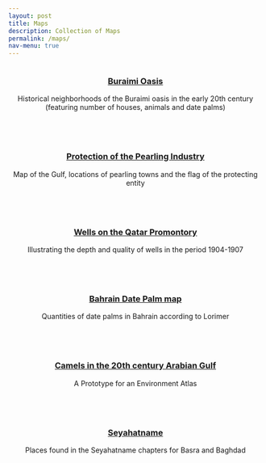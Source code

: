 ```yaml
---
layout: post
title: Maps
description: Collection of Maps
permalink: /maps/
nav-menu: true
---
```


<!--  <div id="main" class="alt">   -->         
<section id="one" class="tiles">

  <article>
    <span class="image">
      <img src="" alt="" />
    </span>
    <header class="major">
      <h3><a href="../buraimioasis" class="link">Buraimi Oasis</a></h3>
      <p>Historical neighborhoods of the Buraimi oasis in the early 20th century (featuring number of houses, animals and date palms)</p>
    </header>
  </article>
  <article>
    <span class="image">
      <img src="" alt="" />
    </span>
    <header class="major">
      <h3><a href="../pearling" class="link">Protection of the Pearling Industry</a></h3>
      <p>Map of the Gulf, locations of pearling towns and the flag of the protecting entity </p>
    </header>
  </article>
  <article>
    <span class="image">
      <img src="" alt="" />
    </span>
    <header class="major">
      <h3><a href="../wells" class="link">Wells on the Qatar Promontory </a></h3>
      <p>Illustrating the depth and quality of wells in the period 1904-1907</p>
    </header>
  </article>
  <article>
    <span class="image">
      <img src="" alt="" />
    </span>
    <header class="major">
      <h3><a href="../dates" class="link">Bahrain Date Palm map</a></h3>
      <p>Quantities of date palms in Bahrain according to Lorimer</p>
    </header>
  </article>
  <article>
    <span class="image">
      <img src="" alt="" />
    </span>
    <header class="major">
      <h3><a href="../camels" class="link">Camels in the 20th century Arabian Gulf</a></h3>
      <p>A Prototype for an Environment Atlas</p>
    </header>
  </article>
  <article>
    <span class="image">
      <img src="" alt="" />
    </span>
    <header class="major">
      <h3><a href="../seyahatname" class="link">Seyahatname</a></h3>
      <p>Places found in the Seyahatname chapters for Basra and Baghdad</p>
    </header>
  </article>

</section>

<!--    </div> -->
